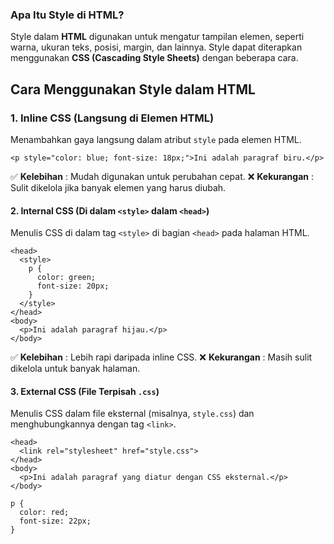 ### **Apa Itu Style di HTML?**

Style dalam **HTML** digunakan untuk mengatur tampilan elemen, seperti warna, ukuran teks, posisi, margin, dan lainnya. Style dapat diterapkan menggunakan **CSS (Cascading Style Sheets)** dengan beberapa cara.


## **Cara Menggunakan Style dalam HTML**

### **1. Inline CSS (Langsung di Elemen HTML)**

Menambahkan gaya langsung dalam atribut `style` pada elemen HTML.

```
<p style="color: blue; font-size: 18px;">Ini adalah paragraf biru.</p>

```

✅  **Kelebihan** : Mudah digunakan untuk perubahan cepat.
❌  **Kekurangan** : Sulit dikelola jika banyak elemen yang harus diubah.

#### **2. Internal CSS (Di dalam `<style>` dalam `<head>`)**

Menulis CSS di dalam tag `<style>` di bagian `<head>` pada halaman HTML.

```
<head>
  <style>
    p {
      color: green;
      font-size: 20px;
    }
  </style>
</head>
<body>
  <p>Ini adalah paragraf hijau.</p>
</body>

```

✅  **Kelebihan** : Lebih rapi daripada inline CSS.
❌  **Kekurangan** : Masih sulit dikelola untuk banyak halaman.

#### **3. External CSS (File Terpisah `.css`)**

Menulis CSS dalam file eksternal (misalnya, `style.css`) dan menghubungkannya dengan tag `<link>`.

```
<head>
  <link rel="stylesheet" href="style.css">
</head>
<body>
  <p>Ini adalah paragraf yang diatur dengan CSS eksternal.</p>
</body>

```

```
p {
  color: red;
  font-size: 22px;
}

```
